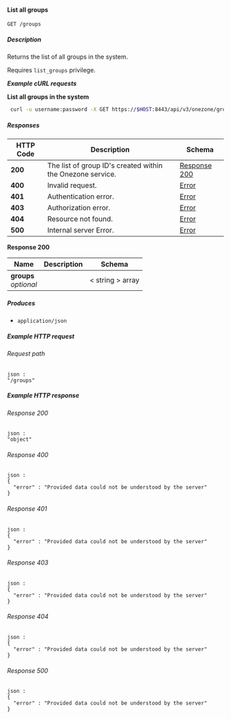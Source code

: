 
<a name="list_groups"></a>
#### List all groups
```
GET /groups
```


##### Description
Returns the list of all groups in the system.

Requires `list_groups` privilege.

***Example cURL requests***

**List all groups in the system**
```bash
 curl -u username:password -X GET https://$HOST:8443/api/v3/onezone/groups
```


##### Responses

|HTTP Code|Description|Schema|
|---|---|---|
|**200**|The list of group ID's created within the Onezone service.|[Response 200](#list_groups-response-200)|
|**400**|Invalid request.|[Error](../definitions/Error.md#error)|
|**401**|Authentication error.|[Error](../definitions/Error.md#error)|
|**403**|Authorization error.|[Error](../definitions/Error.md#error)|
|**404**|Resource not found.|[Error](../definitions/Error.md#error)|
|**500**|Internal server Error.|[Error](../definitions/Error.md#error)|

<a name="list_groups-response-200"></a>
**Response 200**

|Name|Description|Schema|
|---|---|---|
|**groups**  <br>*optional*||< string > array|


##### Produces

* `application/json`


##### Example HTTP request

###### Request path
```
json :
"/groups"
```


##### Example HTTP response

###### Response 200
```
json :
"object"
```


###### Response 400
```
json :
{
  "error" : "Provided data could not be understood by the server"
}
```


###### Response 401
```
json :
{
  "error" : "Provided data could not be understood by the server"
}
```


###### Response 403
```
json :
{
  "error" : "Provided data could not be understood by the server"
}
```


###### Response 404
```
json :
{
  "error" : "Provided data could not be understood by the server"
}
```


###### Response 500
```
json :
{
  "error" : "Provided data could not be understood by the server"
}
```



